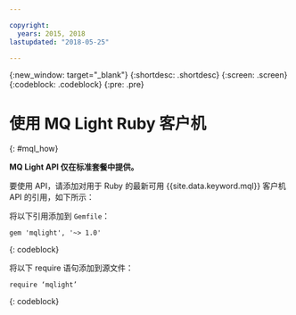 ```yaml
---

copyright:
  years: 2015, 2018
lastupdated: "2018-05-25"

---
```


{:new_window: target="_blank"}
{:shortdesc: .shortdesc}
{:screen: .screen}
{:codeblock: .codeblock}
{:pre: .pre}

<!-- 14/11/18: info moved to eventstreams099.md, moved because of doc app changes -->
# 使用 MQ Light Ruby 客户机
{: #mql_how}

**MQ Light API 仅在标准套餐中提供。**
<br/>

要使用 API，请添加对用于 Ruby 的最新可用 {{site.data.keyword.mql}} 客户机 API 的引用，如下所示：

将以下引用添加到 <code>Gemfile</code>：

```
gem 'mqlight', '~> 1.0'
```
{: codeblock}

将以下 require 语句添加到源文件：

```
require ‘mqlight’
```
{: codeblock}

<!-- Comment from Andrew
Instructions for getting started, with links for more info
Simple send source and receive source in-line

-->


